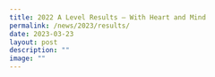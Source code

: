```yaml
---
title: 2022 A Level Results – With Heart and Mind
permalink: /news/2023/results/
date: 2023-03-23
layout: post
description: ""
image: ""
---
```

